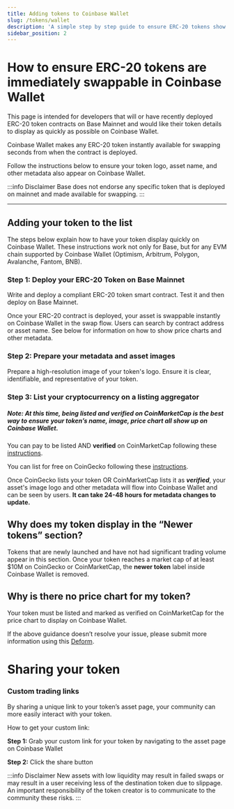 ```yaml
---
title: Adding tokens to Coinbase Wallet
slug: /tokens/wallet
description: 'A simple step by step guide to ensure ERC-20 tokens show immediately on Coinbase Wallet once deployed.'
sidebar_position: 2
---
```


# How to ensure ERC-20 tokens are immediately swappable in Coinbase Wallet

This page is intended for developers that will or have recently deployed ERC-20 token contracts on Base Mainnet and would like their token details to display as quickly as possible on Coinbase Wallet.

Coinbase Wallet makes any ERC-20 token instantly available for swapping seconds from when the contract is deployed.

Follow the instructions below to ensure your token logo, asset name, and other metadata also appear on Coinbase Wallet.

:::info Disclaimer
Base does not endorse any specific token that is deployed on mainnet and made available for swapping.
:::

---

## Adding your token to the list

The steps below explain how to have your token display quickly on Coinbase Wallet. These instructions work not only for Base, but for any EVM chain supported by Coinbase Wallet (Optimism, Arbitrum, Polygon, Avalanche, Fantom, BNB).

### Step 1: Deploy your ERC-20 Token on Base Mainnet

Write and deploy a compliant ERC-20 token smart contract. Test it and then deploy on Base Mainnet.

Once your ERC-20 contract is deployed, your asset is swappable instantly on Coinbase Wallet in the swap flow. Users can search by contract address or asset name. See below for information on how to show price charts and other metadata.

### Step 2: Prepare your metadata and asset images

Prepare a high-resolution image of your token's logo. Ensure it is clear, identifiable, and representative of your token.

### Step 3: List your cryptocurrency on a listing aggregator
##### **Note:** At this time, being listed and verified on CoinMarketCap is the best way to ensure your token’s name, image, price chart all show up on Coinbase Wallet.

You can pay to be listed AND **verified** on CoinMarketCap following these [instructions](https://support.coinmarketcap.com/hc/en-us/articles/360043659351-Listings-Criteria).

You can list for free on CoinGecko following these [instructions](https://support.coingecko.com/hc/en-us/articles/7291312302617-How-to-list-new-cryptocurrencies-on-CoinGecko).

Once CoinGecko lists your token OR CoinMarketCap lists it as **_verified_**, your asset's image logo and other metadata will flow into Coinbase Wallet and can be seen by users. **It can take 24-48 hours for metadata changes to update.**

## Why does my token display in the “Newer tokens” section?

Tokens that are newly launched and have not had significant trading volume appear in this section. Once your token reaches a market cap of at least $10M on CoinGecko or CoinMarketCap, the **newer token** label inside Coinbase Wallet is removed.

## Why is there no price chart for my token?

Your token must be listed and marked as verified on CoinMarketCap for the price chart to display on Coinbase Wallet.

If the above guidance doesn’t resolve your issue, please submit more information using this [Deform](https://app.deform.cc/form/a331da5a-447b-43e8-b636-ea3b925e115a/).

# Sharing your token
### Custom trading links
By sharing a unique link to your token’s asset page, your community can more easily interact with your token.

How to get your custom link:

**Step 1:** Grab your custom link for your token by navigating to the asset page on Coinbase Wallet

**Step 2:** Click the share button

:::info Disclaimer
New assets with low liquidity may result in failed swaps or may result in a user receiving less of the destination token due to slippage. An important responsibility of the token creator is to communicate to the community these risks.
:::
